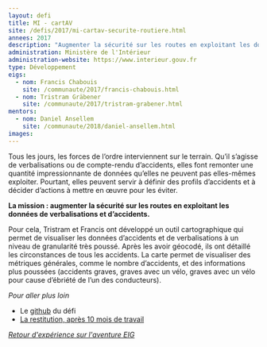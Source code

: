 ```yaml
---
layout: defi
title: MI - cartAV
site: /defis/2017/mi-cartav-securite-routiere.html
annees: 2017
description: "Augmenter la sécurité sur les routes en exploitant les données de verbalisations et d’accidents."
administration: Ministère de l'Intérieur
administration-website: https://www.interieur.gouv.fr
type: Développement
eigs:
  - nom: Francis Chabouis
    site: /communaute/2017/francis-chabouis.html
  - nom: Tristram Gräbener
    site: /communaute/2017/tristram-grabener.html
mentors:
  - nom: Daniel Ansellem
    site: /communaute/2018/daniel-ansellem.html
images:
---
```


Tous les jours, les forces de l’ordre interviennent sur le
terrain. Qu’il s’agisse de verbalisations ou de compte-rendu
d’accidents, elles font remonter une quantité impressionnante de
données qu’elles ne peuvent pas elles-mêmes exploiter.  Pourtant,
elles peuvent servir à définir des profils d’accidents et à décider
d’actions à mettre en œuvre pour les éviter.

**La mission : augmenter la sécurité sur les routes en exploitant les
données de verbalisations et d’accidents.**

Pour cela, Tristram et Francis ont développé un outil cartographique
qui permet de visualiser les données d’accidents et de verbalisations
à un niveau de granularité très poussé.  Après les avoir géocodé, ils
ont détaillé les circonstances de tous les accidents.  La carte permet
de visualiser des métriques générales, comme le nombre d’accidents, et
des informations plus poussées (accidents graves, graves avec un vélo,
graves avec un vélo pour cause d’ébriété de l’un des conducteurs).

_Pour aller plus loin_

* Le [github](https://github.com/entrepreneur-interet-general/cartav) du défi
* [La restitution, après 10 mois de travail](https://www.dailymotion.com/video/x6b7xxc?playlist=x54m4i)

_[Retour d'expérience sur l'aventure EIG](https://www.dailymotion.com/video/x64z28u)_
